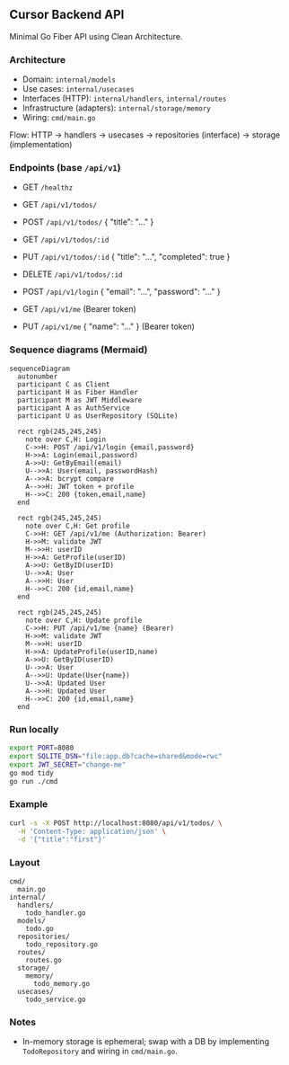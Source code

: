 ## Cursor Backend API

Minimal Go Fiber API using Clean Architecture.

### Architecture
- Domain: `internal/models`
- Use cases: `internal/usecases`
- Interfaces (HTTP): `internal/handlers`, `internal/routes`
- Infrastructure (adapters): `internal/storage/memory`
- Wiring: `cmd/main.go`

Flow: HTTP -> handlers -> usecases -> repositories (interface) -> storage (implementation)

### Endpoints (base `/api/v1`)
- GET `/healthz`
- GET `/api/v1/todos/`
- POST `/api/v1/todos/` { "title": "..." }
- GET `/api/v1/todos/:id`
- PUT `/api/v1/todos/:id` { "title": "...", "completed": true }
- DELETE `/api/v1/todos/:id`

- POST `/api/v1/login` { "email": "...", "password": "..." }
- GET `/api/v1/me` (Bearer token)
- PUT `/api/v1/me` { "name": "..." } (Bearer token)

### Sequence diagrams (Mermaid)
```mermaid
sequenceDiagram
  autonumber
  participant C as Client
  participant H as Fiber Handler
  participant M as JWT Middleware
  participant A as AuthService
  participant U as UserRepository (SQLite)

  rect rgb(245,245,245)
    note over C,H: Login
    C->>H: POST /api/v1/login {email,password}
    H->>A: Login(email,password)
    A->>U: GetByEmail(email)
    U-->>A: User(email, passwordHash)
    A-->>A: bcrypt compare
    A-->>H: JWT token + profile
    H-->>C: 200 {token,email,name}
  end

  rect rgb(245,245,245)
    note over C,H: Get profile
    C->>H: GET /api/v1/me (Authorization: Bearer)
    H->>M: validate JWT
    M-->>H: userID
    H->>A: GetProfile(userID)
    A->>U: GetByID(userID)
    U-->>A: User
    A-->>H: User
    H-->>C: 200 {id,email,name}
  end

  rect rgb(245,245,245)
    note over C,H: Update profile
    C->>H: PUT /api/v1/me {name} (Bearer)
    H->>M: validate JWT
    M-->>H: userID
    H->>A: UpdateProfile(userID,name)
    A->>U: GetByID(userID)
    U-->>A: User
    A-->>U: Update(User{name})
    U-->>A: Updated User
    A-->>H: Updated User
    H-->>C: 200 {id,email,name}
  end
```

### Run locally
```bash
export PORT=8080
export SQLITE_DSN="file:app.db?cache=shared&mode=rwc"
export JWT_SECRET="change-me"
go mod tidy
go run ./cmd
```

### Example
```bash
curl -s -X POST http://localhost:8080/api/v1/todos/ \
  -H 'Content-Type: application/json' \
  -d '{"title":"first"}'
```

### Layout
```
cmd/
  main.go
internal/
  handlers/
    todo_handler.go
  models/
    todo.go
  repositories/
    todo_repository.go
  routes/
    routes.go
  storage/
    memory/
      todo_memory.go
  usecases/
    todo_service.go
```

### Notes
- In-memory storage is ephemeral; swap with a DB by implementing `TodoRepository` and wiring in `cmd/main.go`.

